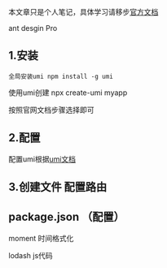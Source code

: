 本文章只是个人笔记，具体学习请移步[官方文档](https://pro.ant.design/zh-CN/docs/getting-started#%E5%88%9D%E5%A7%8B%E5%8C%96)

ant desgin Pro

## 1.安装

```
全局安装umi npm install -g umi
```

使用umi创建 npx create-umi myapp

按照官网文档步骤选择即可

## 2.配置

配置umi根据[umi文档](https://umijs.org/zh-CN/docs)

## 3.创建文件 配置路由



## package.json （配置）

moment  时间格式化

lodash js代码